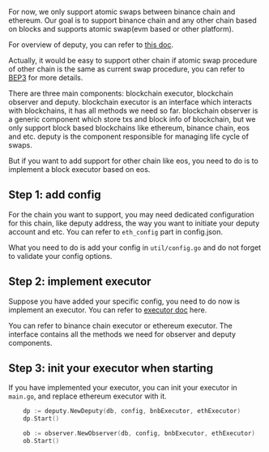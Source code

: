 
For now, we only support atomic swaps between binance chain and ethereum. Our goal is to support
binance chain and any other chain based on blocks and supports atomic swap(evm based or other platform).

For overview of deputy, you can refer to [this doc](./deputy.md).

Actually, it would be easy to support other chain if atomic swap procedure of other chain is the
same as current swap procedure, you can refer to [BEP3](https://github.com/binance-chain/BEPs/blob/master/BEP3.md)
for more details.

There are three main components: blockchain executor, blockchain observer and deputy. blockchain executor is an 
interface which interacts with blockchains, it has all methods we need so far. blockchain observer is a generic 
component which store txs and block info of blockchain, but we only support block based blockchains like ethereum, 
binance chain, eos and etc. deputy is the component responsible for managing life cycle of swaps.

But if you want to add support for other chain like eos, you need to do is to implement a block executor based on eos.

## Step 1: add config

For the chain you want to support, you may need dedicated configuration for this chain, like deputy address, the way 
you want to initiate your deputy account and etc. You can refer to `eth_config` part in config.json.

What you need to do is add your config in `util/config.go` and do not forget to validate your config options.

## Step 2: implement executor

Suppose you have added your specific config, you need to do now is implement an executor. You can refer to [executor doc](./executor.md) 
here.

You can refer to binance chain executor or ethereum executor. The interface contains all the methods we need for 
observer and deputy components. 

## Step 3: init your executor when starting 

If you have implemented your executor, you can init your executor in `main.go`, and replace ethereum executor with it.

```go
	dp := deputy.NewDeputy(db, config, bnbExecutor, ethExecutor)
	dp.Start()

	ob := observer.NewObserver(db, config, bnbExecutor, ethExecutor)
	ob.Start()
```


